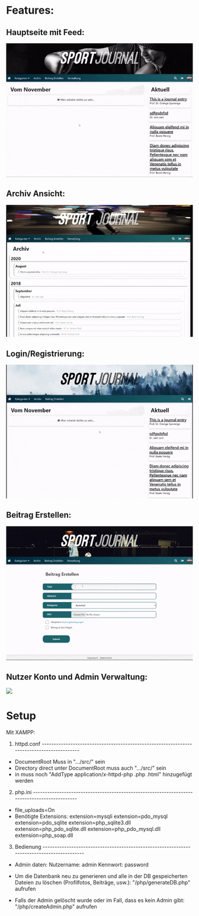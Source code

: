 # Features:

## Hauptseite mit Feed:

![](docs/main.gif)

## Archiv Ansicht:

![](docs/archiv.gif)

## Login/Registrierung:

![](docs/konto.gif)

## Beitrag Erstellen:

![](docs/beitrag.gif)

## Nutzer Konto und Admin Verwaltung:

![](docs/admin.gif)

# Setup
Mit XAMPP:

1. httpd.conf ------------------------------------------------------------------------------------------
 - DocumentRoot Muss in ".../src/" sein
 - Directory direct unter DocumentRoot muss auch ".../src/" sein
 - in <IfModule mime_module> muss noch "AddType application/x-httpd-php .php .html" hinzugefügt werden

2. php.ini ---------------------------------------------------------------------------------------------
 - file_uploads=On
 - Benötigte Extensions:
	extension=mysqli
	extension=pdo_mysql
	extension=pdo_sqlite
	extension=php_sqlite3.dll
	extension=php_pdo_sqlite.dll
	extension=php_pdo_mysql.dll
	extension=php_soap.dll

3. Bedienung -------------------------------------------------------------------------------------------
 - Admin daten:
	Nutzername: admin
	Kennwort: password

 - Um die Datenbank neu zu generieren und alle in der DB gespeicherten Dateien zu löschen (Profilfotos, Beiträge, usw.): "/php/generateDB.php" aufrufen
 - Falls der Admin gelöscht wurde oder im Fall, dass es kein Admin gibt: "/php/createAdmin.php" aufrufen
